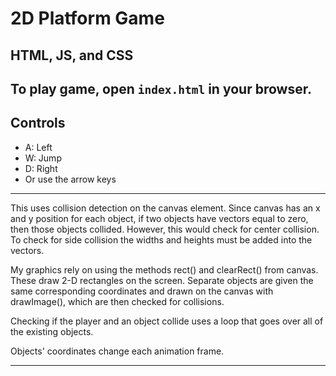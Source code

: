 # 2D Platform Game

## HTML, JS, and CSS

## To play game, open `index.html` in your browser. 

## Controls
- A: Left
- W: Jump
- D: Right
- Or use the arrow keys

--------------------------------------------------------------------------------

This uses collision detection on the canvas element. Since canvas has an x and
y position for each object, if two objects have vectors equal to zero, then
those objects collided. However, this would check for center collision. To check
for side collision the widths and heights must be added into the vectors.

My graphics rely on using the methods rect() and clearRect() from canvas.
These draw 2-D rectangles on the screen. Separate objects are given the same
corresponding coordinates and drawn on the canvas with drawImage(), which are
then checked for collisions.

Checking if the player and an object collide uses a loop that goes over all
of the existing objects.

Objects' coordinates change each animation frame.

--------------------------------------------------------------------------------


